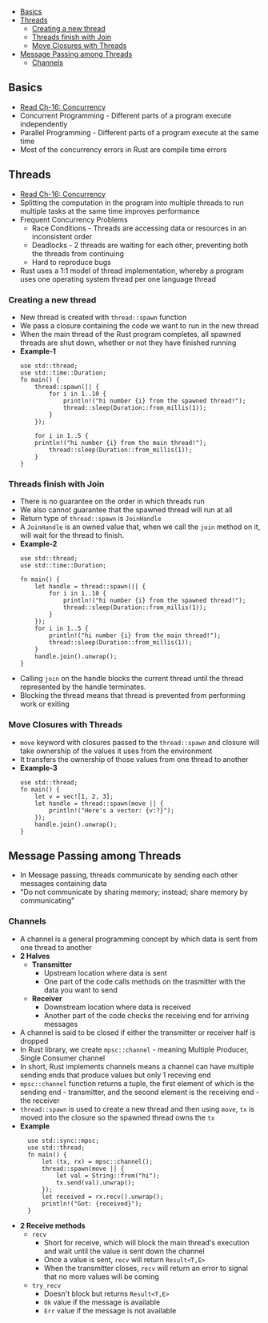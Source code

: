 - [Basics](#basics)
- [Threads](#threads)
  - [Creating a new thread](#creating-a-new-thread)
  - [Threads finish with Join](#threads-finish-with-join)
  - [Move Closures with Threads](#move-closures-with-threads)
- [Message Passing among Threads](#message-passing-among-threads)
  - [Channels](#channels)

## Basics
* [Read Ch-16: Concurrency](https://drive.google.com/file/d/1NQIZoxgzhrsCfqCUm90hZrIBBeoMxIJF/view)
* Concurrent Programming - Different parts of a program execute independently
* Parallel Programming - Different parts of a program execute at the same time
* Most of the concurrency errors in Rust are compile time errors

## Threads
* [Read Ch-16: Concurrency](https://drive.google.com/file/d/1NQIZoxgzhrsCfqCUm90hZrIBBeoMxIJF/view)
* Splitting the computation in the program into multiple threads to run multiple tasks at the same time improves performance
* Frequent Concurrency Problems
  * Race Conditions - Threads are accessing data or resources in an inconsistent order
  * Deadlocks - 2 threads are waiting for each other, preventing both the threads from continuing
  * Hard to reproduce bugs
* Rust uses a 1:1 model of thread implementation, whereby a program uses one operating system thread per one language thread

### Creating a new thread
* New thread is created with `thread::spawn` function
* We pass a closure containing the code we want to run in the new thread
* When the main thread of the Rust program completes, all spawned threads are shut down, whether or not they have finished running
* **Example-1**
    ```
    use std::thread;
    use std::time::Duration;
    fn main() {
        thread::spawn(|| {
            for i in 1..10 {
                println!("hi number {i} from the spawned thread!");
                thread::sleep(Duration::from_millis(1));
            }
        });
    
        for i in 1..5 {
        println!("hi number {i} from the main thread!");
            thread::sleep(Duration::from_millis(1));
        }
    }
    ```
### Threads finish with Join
* There is no guarantee on the order in which threads run
* We also cannot guarantee that the spawned thread will run at all
* Return type of `thread::spawn` is `JoinHandle`
* A `JoinHandle` is an owned value that, when we call the `join` method on it, will wait for the thread to finish.
* **Example-2**
    ```
    use std::thread;
    use std::time::Duration;

    fn main() {
        let handle = thread::spawn(|| {
            for i in 1..10 {
                println!("hi number {i} from the spawned thread!");
                thread::sleep(Duration::from_millis(1));
            }
        });
        for i in 1..5 {
            println!("hi number {i} from the main thread!");
            thread::sleep(Duration::from_millis(1));
        }
        handle.join().unwrap();
    }
    ```
* Calling `join` on the handle blocks the current thread until the thread represented by the handle terminates.
* Blocking the thread means that thread is prevented from performing work or exiting

### Move Closures with Threads
* `move` keyword with closures passed to the `thread::spawn` and closure will take ownership of the values it uses from the environment
* It transfers the ownership of those values from one thread to another
* **Example-3**
    ```
    use std::thread;
    fn main() {
        let v = vec![1, 2, 3];
        let handle = thread::spawn(move || {
            println!("Here's a vector: {v:?}");
        });
        handle.join().unwrap();
    }
    ```
## Message Passing among Threads
* In Message passing, threads communicate by sending each other messages containing data
* "Do not communicate by sharing memory; instead; share memory by communicating"

### Channels
* A channel is a general programming concept by which data is sent from one thread to another
* **2 Halves** 
  * **Transmitter**
    * Upstream location where data is sent
    * One part of the code calls methods on the trasmitter with the data you want to send
  * **Receiver**
    * Downstream location where data is received
    * Another part of the code checks the receiving end for arriving messages
* A channel is said to be closed if either the transmitter or receiver half is dropped
* In Rust library, we create `mpsc::channel` - meaning Multiple Producer, Single Consumer channel
* In short, Rust implements channels means a channel can have multiple sending ends that produce values but only 1 receving end
* `mpsc::channel` function returns a tuple, the first element of which is the sending end - transmitter, and the second element is the receiving end - the receiver
* `thread::spawn` is used to create a new thread and then using `move`, `tx` is moved into the closure so the spawned thread owns the `tx`
* **Example**
  ```
    use std::sync::mpsc;
    use std::thread;
    fn main() {
        let (tx, rx) = mpsc::channel();
        thread::spawn(move || {
            let val = String::from("hi");
            tx.send(val).unwrap();
        });
        let received = rx.recv().unwrap();
        println!("Got: {received}");
    }
  ```
* **2 Receive methods**
  * `recv`
    * Short for receive, which will block the main thread's execution and wait until the value is sent down the channel
    * Once a value is sent, `recv` will return `Result<T,E>`
    * When the transmitter closes, `recv` will return an error to signal that no more values will be coming
  * `try_recv`
    * Doesn't block but returns `Result<T,E>`
    * `Ok` value if the message is available
    * `Err` value if the message is not available